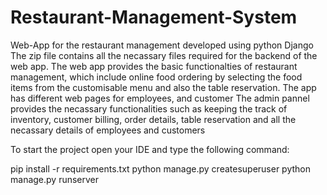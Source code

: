 # Restaurant-Management-System
Web-App for the restaurant management developed using python Django 
The zip file contains all the necassary files required for the backend of the web app.
The web app provides the basic functionalties  of restaurant management, which include online food ordering by selecting the food items from the customisable menu and also the table reservation.
The app has different web pages for employees, and customer 
The admin pannel provides the necassary functionalities such as keeping the track of inventory, customer billing, order details, table reservation and all the necassary details of employees and customers


To start the project open  your IDE and type the following command:

 pip install -r requirements.txt
 python manage.py createsuperuser
 python manage.py runserver
